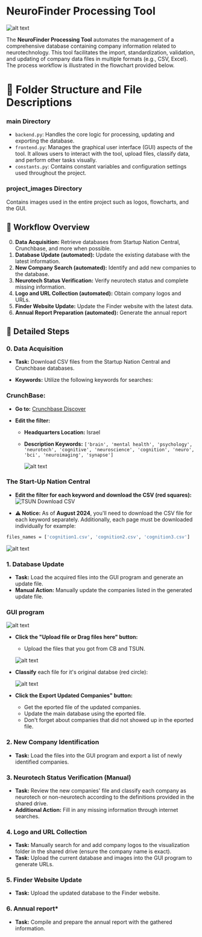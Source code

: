 # NeuroFinder Processing Tool

![alt text](project_images/neurofinder_logo.png)

The **NeuroFinder Processing Tool** automates the management of a comprehensive database containing company information related to neurotechnology. This tool facilitates the import, standardization, validation, and updating of company data files in multiple formats (e.g., CSV, Excel). The process workflow is illustrated in the flowchart provided below.


# 📁 Folder Structure and File Descriptions

### main Directory
* `backend.py`: Handles the core logic for processing, updating and exporting the database.
* `frontend.py`: Manages the graphical user interface (GUI) aspects of the tool. It allows users to interact with the tool, upload files, classify data, and perform other tasks visually.
* `constants.py`: Contains constant variables and configuration settings used throughout the project.

### project_images Directory
Contains images used in the entire project such as logos, flowcharts, and the GUI.

## 🚀 Workflow Overview
0. **Data Acquisition:** Retrieve databases from Startup Nation Central, Crunchbase, and more when possible.
1. **Database Update (automated):** Update the existing database with the latest information.
2. **New Company Search (automated):** Identify and add new companies to the database.
3. **Neurotech Status Verification:** Verify neurotech status and complete missing information.
4. **Logo and URL Collection (automated):** Obtain company logos and URLs.
5. **Finder Website Update:** Update the Finder website with the latest data.
6. **Annual Report Preparation (automated):** Generate the annual report

## 📝 Detailed Steps


### 0. Data Acquisition

- **Task:** Download CSV files from the Startup Nation Central and Crunchbase databases.

- **Keywords:** Utilize the following keywords for searches:

### CrunchBase:


- **Go to:** [Crunchbase Discover](https://www.crunchbase.com/discover/organization.companies/faa124b91c5c4a8f27dac94b4c96279c)

- **Edit the filter:**  
  - **Headquarters Location:** Israel  
  - **Description Keywords:** `['brain', 'mental health', 'psychology', 'neurotech', 'cognitive', 'neuroscience', 'cognition', 'neuro', 'bci', 'neuroimaging', 'synapse']`

    ![alt text](project_images/cb_filters.png)

### The Start-Up Nation Central

- **Edit the filter for each keyword and download the CSV (red squares):**
![TSUN Download CSV](project_images/tsun_download_csv.png)

- **⚠️ Notice:** As of **August 2024**, you'll need to download the CSV file for each keyword separately. Additionally, each page must be downloaded individually for example:

```bash
files_names = ['cognition1.csv', 'cognition2.csv', 'cognition3.csv']
```

![alt text](project_images/csv_on_way_tsun.png)


### 1. Database Update
* **Task:** Load the acquired files into the GUI program and generate an update file.
* **Manual Action:** Manually update the companies listed in the generated update file.
### GUI program
![alt text](project_images/gui.png)
- **Click the "Upload file or Drag files here" button:**  
  - Upload the files that you got from CB and TSUN.
  
  ![alt text](project_images/uploading_all_files.png)

- **Classify** each file for it's original databse (red circle):

  ![alt text](project_images/loading_files_types.png)


- **Click the Export Updated Companies" button:**
  - Get the eported file of the updated companies.
  - Update the main database using the eported file.
  - Don't forget about companies that did not showed up in the eported file.

### 2. New Company Identification
* **Task:** Load the files into the GUI program and export a list of newly identified companies.

### 3. Neurotech Status Verification (Manual)
* **Task:** Review the new companies' file and classify each company as neurotech or non-neurotech according to the definitions provided in the shared drive.
* **Additional Action:** Fill in any missing information through internet searches.

### 4. Logo and URL Collection
* **Task:** Manually search for and add company logos to the visualization folder in the shared drive (ensure the company name is exact).
* **Task:** Upload the current database and images into the GUI program to generate URLs.

### 5. Finder Website Update
* **Task:** Upload the updated database to the Finder website.

### 6. Annual report*
* **Task:** Compile and prepare the annual report with the gathered information.




